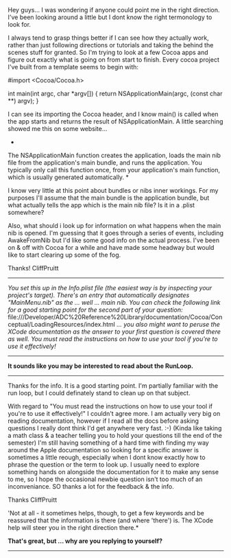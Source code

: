 

Hey guys... I was wondering if anyone could point me in the right direction.  I've been looking around a little but I dont know the right termonology to look for.

I always tend to grasp things better if I can see how they actually work, rather than just following directions or tutorials and taking the behind the scenes stuff for granted.  So I'm trying to look at a few Cocoa apps and figure out exactly what is going on from start to finish.  Every cocoa project I've built from a template seems to begin with:

    
#import <Cocoa/Cocoa.h>

int main(int argc, char *argv[])
{
    return NSApplicationMain(argc,  (const char **) argv);
}


I can see its importing the Cocoa header, and I know main() is called when the app starts and returns the result of NSApplicationMain.  A little searching showed me this on some website...

*
The NSApplicationMain function creates the application, loads the main nib file from the application's main bundle, and runs the application. You typically only call this function once, from your application's main function, which is usually generated automatically.
*

I know very little at this point about bundles or nibs inner workings.  For my purposes I'll assume that the main bundle is the application bundle, but what actually tells the app which is the main nib file?  Is it in a .plist somewhere?

Also, what should i look up for information on what happens when the main nib is opened.  I'm guessing that it goes through a series of events, including AwakeFromNib but I'd like some good info on the actual process.  I've been on & off with Cocoa for a while and have made some headway but would like to start clearing up some of the fog.

Thanks!
CliffPruitt

----

*You set this up in the Info.plist file (the easiest way is by inspecting your project's target). There's an entry that automatically designates "MainMenu.nib" as the ... well ... main nib. You can check the following link for a good starting point for the second part of your question:* file:///Developer/ADC%20Reference%20Library/documentation/Cocoa/Conceptual/LoadingResources/index.html *... you also might want to peruse the XCode documentation as the answer to your first question is covered there as well. You must read the instructions on how to use your tool if you're to use it effectively!*

----

**It sounds like you may be interested to read about the RunLoop.**

----

Thanks for the info.  It is a good starting point.  I'm partially familiar with the run loop, but I could definately stand to clean up on that subject.

With regard to "You must read the instructions on how to use your tool if you're to use it effectively!" I couldn't agree more.  I am actually very big on reading documentation, however if I read all the docs before asking questions I really dont think I'd get anywhere very fast. :-)  (Kinda like taking a math class & a teacher telling you to hold your questions till the end of the semester)  I'm still having something of a hard time with finding my way around the Apple documentation so looking for a specific answer is sometimes a little reough, especially when I dont know exactly how to phrase the question or the term to look up.  I usually need to explore something hands on alongside the documentation for it to make any sense to me, so I hope the occasional newbie question isn't too much of an inconveniance.  SO thanks a lot for the feedback & the info.

Thanks
CliffPruitt

'Not at all - it sometimes helps, though, to get a few keywords and be reassured that the information is there (and where 'there') is. The XCode help will steer you in the right direction there.*

**That's great, but ... why are you replying to yourself?**

----
